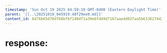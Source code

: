 ```yaml
---
timestamp: 'Sun Oct 19 2025 04:59:19 GMT-0400 (Eastern Daylight Time)'
parent: '[[..\20251019_045919.48f29ee0.md]]'
content_id: 6d76b65d70df68bf6f140df1a39e6fd49d7167aae4d02faa5b63362744266256
---
```


# response:
